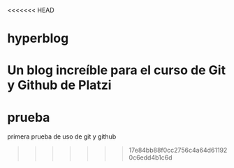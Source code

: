 <<<<<<< HEAD
# hyperblog
Un blog increíble para el curso de Git y Github de Platzi
=======
# prueba
primera prueba de uso de git y github
>>>>>>> 17e84bb88f0cc2756c4a64d611920c6edd4b1c6d

